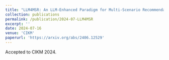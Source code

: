 ```yaml
---
title: "LLM4MSR: An LLM-Enhanced Paradigm for Multi-Scenario Recommendation"
collection: publications
permalink: /publication/2024-07-LLM4MSR
excerpt: ''
date: 2024-07-16
venue: 'CIKM'
paperurl: 'https://arxiv.org/abs/2406.12529'
---
```


Accepted to CIKM 2024.
